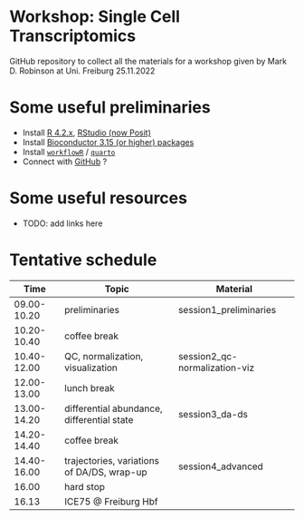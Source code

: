 # Workshop: Single Cell Transcriptomics

GitHub repository to collect all the materials for a workshop given by Mark D. Robinson at Uni. Freiburg 25.11.2022

# Some useful preliminaries

- Install [R 4.2.x](https://ftp.fau.de/cran/), [RStudio (now Posit)](https://posit.co/download/rstudio-desktop/)
- Install [Bioconductor 3.15 (or higher) packages](https://bioconductor.org/install/)
- Install [`workflowR`](https://github.com/workflowr/workflowr) / [`quarto`](https://quarto.org/docs/get-started/hello/rstudio.html)
- Connect with [GitHub](https://github.com/) ?

# Some useful resources

- TODO: add links here

# Tentative schedule

| Time  | Topic | Material |
| --- |  --- | --- |
| 09.00-10.20  | preliminaries | session1_preliminaries |
| 10.20-10.40  | coffee break |  |
| 10.40-12.00  | QC, normalization, visualization | session2_qc-normalization-viz  |
| 12.00-13.00  | lunch break |  |
| 13.00-14.20  | differential abundance, differential state | session3_da-ds |
| 14.20-14.40  | coffee break |  |
| 14.40-16.00  | trajectories, variations of DA/DS, wrap-up | session4_advanced |
| 16.00  | hard stop | |
| 16.13  | ICE75 @ Freiburg Hbf | |
